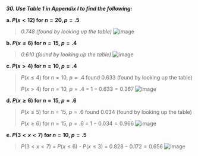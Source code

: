 ***30. Use Table 1 in Appendix I to find the following:***

**a. $P(x<12)$ for $n = 20, p = .5$**

>*0.748 (found by looking up the table)*
>![image](https://github.com/user-attachments/assets/5a0835f9-9fc8-4576-9361-443bfe4c0417)

**b. $P(x \leq 6)$ for $n=15$, $p=.4$**

>*0.610 (found by looking up the table)*
>![image](https://github.com/user-attachments/assets/6f0bc99e-8c35-40c3-bad9-c34084e2a1ce)

**c. $P(x>4)$ for $n=10$, $p=.4$**

>$P(x \leq 4)$ for $n=10$, $p=.4$ found 0.633 (found by looking up the table)
>
>$P(x>4)$ for $n=10$, $p=.4$ = $1-0.633 = 0.367$
>![image](https://github.com/user-attachments/assets/99c38a75-eb54-4329-8dfd-314ba17365df)

**d. $P(x \geq 6)$ for $n=15$, $p=.6$**

>
>$P(x\leq 5)$ for $n=15$, $p=.6$ found 0.034 (found by looking up the table)
>
>$P(x \geq 6)$ for $n=15$, $p=.6$ = $1-0.034 = 0.966$
![image](https://github.com/user-attachments/assets/55a4db6c-8759-4662-aa55-356ce2cc929b)


**e. $P(3<x<7)$ for $n=10$, $p=.5$**

>$P(3<x<7)$ = $P(x \leq 6)$ - $P(x \leq 3)$ = $0.828-0.172 = 0.656$
>![image](https://github.com/user-attachments/assets/5331148c-42f2-49d3-b97e-aec92a16bfeb)


